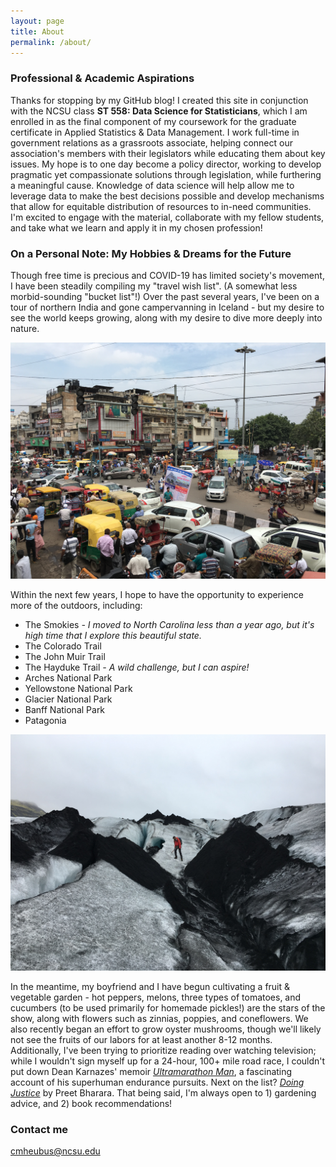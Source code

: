 ```yaml
---
layout: page
title: About
permalink: /about/
---
```


### Professional & Academic Aspirations

Thanks for stopping by my GitHub blog! I created this site in conjunction with the NCSU class **ST 558: Data Science for Statisticians**, which I am enrolled in as the final component of my coursework for the graduate certificate in Applied Statistics & Data Management. I work full-time in government relations as a grassroots associate, helping connect our association's members with their legislators while educating them about key issues. My hope is to one day become a policy director, working to develop pragmatic yet compassionate solutions through legislation, while furthering a meaningful cause. Knowledge of data science will help allow me to leverage data to make the best decisions possible and develop mechanisms that allow for equitable distribution of resources to in-need communities. I'm excited to engage with the material, collaborate with my fellow students, and take what we learn and apply it in my chosen profession! 

### On a Personal Note: My Hobbies & Dreams for the Future

Though free time is precious and COVID-19 has limited society's movement, I have been steadily compiling my "travel wish list". (A somewhat less morbid-sounding "bucket list"!) Over the past several years, I've been on a tour of northern India and gone campervanning in Iceland - but my desire to see the world keeps growing, along with my desire to dive more deeply into nature. 

![Old Delhi, India, August 2016.](/images/old%20delhi%202016.png)

Within the next few years, I hope to have the opportunity to experience more of the outdoors, including: 

* The Smokies *- I moved to North Carolina less than a year ago, but it's high time that I explore this beautiful state.*
* The Colorado Trail 
* The John Muir Trail 
* The Hayduke Trail *- A wild challenge, but I can aspire!*
* Arches National Park
* Yellowstone National Park
* Glacier National Park
* Banff National Park
* Patagonia 

![Glacier Hike, Iceland, June 2018.](/images/iceland%202018.png)

In the meantime, my boyfriend and I have begun cultivating a fruit & vegetable garden - hot peppers, melons, three types of tomatoes, and cucumbers (to be used primarily for homemade pickles!) are the stars of the show, along with flowers such as zinnias, poppies, and coneflowers. We also recently began an effort to grow oyster mushrooms, though we'll likely not see the fruits of our labors for at least another 8-12 months. Additionally, I've been trying to prioritize reading over watching television; while I wouldn't sign myself up for a 24-hour, 100+ mile road race, I couldn't put down Dean Karnazes' memoir [*Ultramarathon Man*](https://www.goodreads.com/book/show/87632.Ultramarathon_Man), a fascinating account of his superhuman endurance pursuits. Next on the list? [*Doing Justice*](https://www.goodreads.com/en/book/show/43166269-doing-justice) by Preet Bharara. That being said, I'm always open to 1) gardening advice, and 2) book recommendations! 

### Contact me

[cmheubus@ncsu.edu](mailto:cmheubus@ncsu.edu)
